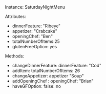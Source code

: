 Instance: SaturdayNightMenu

Attributes:
+ dinnerFeature: "Ribeye"
+ appetizer: "Crabcake"
+ openingChef: "Ben"
+ totalNumberOfItems:25
+ glutenFreeOption: yes

Methods:
+ changeDinnerFeature: dinnerFeature: "Cod"
+ addItem: totalNumberOfItems: 26
+ changeAppetizer: appetizer "Soup"
+ addOpeningChef : openingChef: "Brian"
+ haveGFOption: false: no
